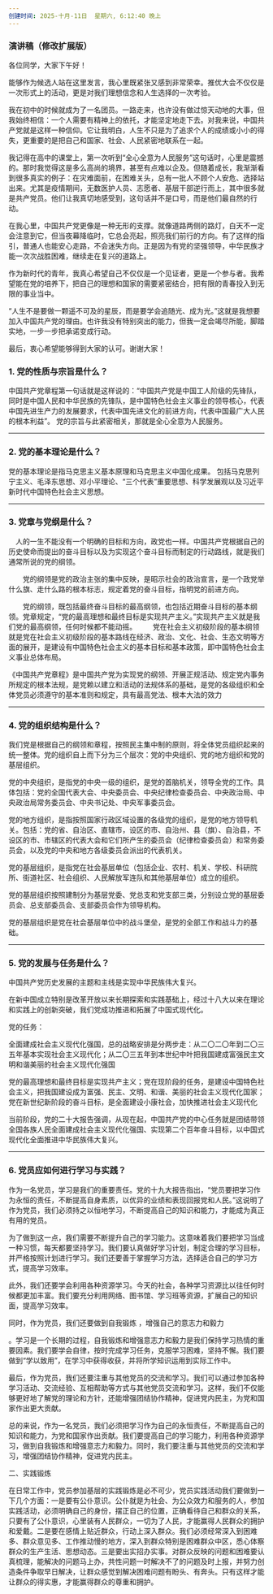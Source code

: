 ```yaml
---
创建时间: 2025-十月-11日  星期六, 6:12:40 晚上
---
```


### 演讲稿（修改扩展版）

各位同学，大家下午好！

能够作为候选人站在这里发言，我心里既紧张又感到非常荣幸。推优大会不仅仅是一次形式上的活动，更是对我们理想信念和人生选择的一次考验。

我在初中的时候就成为了一名团员。一路走来，也许没有做过惊天动地的大事，但我始终相信：一个人需要有精神上的依托，才能坚定地走下去。对我来说，中国共产党就是这样一种信仰。它让我明白，人生不只是为了追求个人的成绩或小小的得失，更重要的是把自己和国家、社会、人民紧密地联系在一起。

我记得在高中的课堂上，第一次听到“全心全意为人民服务”这句话时，心里是震撼的。那时我觉得这是多么高尚的境界，甚至有点难以企及。但随着成长，我渐渐看到很多真实的例子：在灾难面前，在困难关头，总有一批人不顾个人安危、选择站出来。尤其是疫情期间，无数医护人员、志愿者、基层干部逆行而上，其中很多就是共产党员。他们让我真切地感受到，这句话并不是口号，而是他们最自然的行动。

在我心里，中国共产党更像是一种无形的支撑。就像道路两侧的路灯，白天不一定会注意到它，但当夜幕降临时，它总会亮起，照亮我们前行的方向。有了这样的指引，普通人也能安心走路，不会迷失方向。正是因为有党的坚强领导，中华民族才能一次次战胜困难，继续走在复兴的道路上。

作为新时代的青年，我真心希望自己不仅仅是一个见证者，更是一个参与者。我希望能在党的培养下，把自己的理想和国家的需要紧密结合，把有限的青春投入到无限的事业当中。

“人生不是要做一颗遥不可及的星辰，而是要学会追随光、成为光。”这就是我想要加入中国共产党的理由。也许我没有特别突出的能力，但我一定会竭尽所能，脚踏实地，一步一步把承诺变成行动。

最后，衷心希望能够得到大家的认可。谢谢大家！








### 1. 党的性质与宗旨是什么？

中国共产党章程第一句话就是这样说的：“中国共产党是中国工人阶级的先锋队，同时是中国人民和中华民族的先锋队，是中国特色社会主义事业的领导核心，代表中国先进生产力的发展要求，代表中国先进文化的前进方向，代表中国最广大人民的根本利益”。
党的宗旨与此紧密相关，那就是全心全意为人民服务。



---

### 2. 党的基本理论是什么？

党的基本理论是指马克思主义基本原理和马克思主义中国化成果。
包括马克思列宁主义、毛泽东思想、邓小平理论、“三个代表”重要思想、科学发展观以及习近平新时代中国特色社会主义思想。

---

### 3. 党章与党纲是什么？

　人的一生不能没有一个明确的目标和方向，政党也一样。中国共产党根据自己的历史使命而提出的奋斗目标以及为实现这个奋斗目标而制定的行动路线，就是我们通常所说的党的纲领。

　　党的纲领是党的政治主张的集中反映，是昭示社会的政治宣言，是一个政党举什么旗、走什么路的根本标志，规定着党的奋斗目标，指明党的前进方向。

　　党的纲领，既包括最终奋斗目标的最高纲领，也包括近期奋斗目标的基本纲领。党章规定，“党的最高理想和最终目标是实现共产主义。”实现共产主义就是我们党的最高纲领，任何时候都不能动摇。
　　党在社会主义初级阶段的基本纲领就是党在社会主义初级阶段的基本路线在经济、政治、文化、社会、生态文明等方面的展开，是建设有中国特色社会主义的基本目标和基本政策，即中国特色社会主义事业总体布局。


《中国共产党章程》是中国共产党为实现党的纲领、开展正规活动、规定党内事务所规定的根本法规，是党赖以建立和活动的法规体系的基础，是党的各级组织和全体党员必须遵守的基本准则和规定，具有最高党法、根本大法的效力


---

### 4. 党的组织结构是什么？

我们党是根据自己的纲领和章程，按照民主集中制的原则，将全体党员组织起来的统一整体。党的组织自上而下分为三个层次：党的中央组织、党的地方组织和党的基层组织。

党的中央组织，是指党的中央一级的组织，是党的首脑机关，领导全党的工作。具体包括：党的全国代表大会、中央委员会、中央纪律检查委员会、中央政治局、中央政治局常务委员会、中央书记处、中央军事委员会。

党的地方组织，是指按照国家行政区域设置的各级党的组织，是党的地方领导机关。包括：党的省、自治区、直辖市，设区的市、自治州、县（旗）、自治县，不设区的市、市辖区的代表大会和它们所产生的委员会（纪律检查委员会）和常务委员会，以及党的中央和地方各级委员会派出的代表机关。

党的基层组织，是指党在社会基层单位（包括企业、农村、机关、学校、科研院所、街道社区、社会组织、人民解放军连队和其他基层单位）成立的组织。

党的基层组织按照建制分为基层党委、党总支和党支部三类，分别设立党的基层委员会、总支部委员会、支部委员会作为领导机构。

党的基层组织是党在社会基层单位中的战斗堡垒，是党的全部工作和战斗力的基础。

---

### 5. 党的发展与任务是什么？
中国共产党历史发展的主题和主线是实现中华民族伟大复兴。

在新中国成立特别是改革开放以来长期探索和实践基础上，经过十八大以来在理论和实践上的创新突破，我们党成功推进和拓展了中国式现代化。







党的任务：

全面建成社会主义现代化强国，总的战略安排是分两步走：从二〇二〇年到二〇三五年基本实现社会主义现代化；从二〇三五年到本世纪中叶把我国建成富强民主文明和谐美丽的社会主义现代化强国

党的最高理想和最终目标是实现共产主义；党在现阶段的任务，是建设中国特色社会主义，把我国建设成为富强、民主、文明、和谐、美丽的社会主义现代化国家；党在新世纪新阶段的奋斗目标，是全面建设小康社会，加快推进社会主义现代化

当前阶段，党的二十大报告强调，从现在起，中国共产党的中心任务就是团结带领全国各族人民全面建成社会主义现代化强国、实现第二个百年奋斗目标，以中国式现代化全面推进中华民族伟大复兴。

---

### 6. 党员应如何进行学习与实践？

作为一名党员，学习是我们的重要责任。党的十九大报告指出，“党员要把学习作为永恒的责任，不断提高自身素质，以优异的业绩和表现回报党和人民。”这说明了作为党员，我们必须持之以恒地学习，不断提高自己的知识和能力，才能成为真正有用的党员。

为了做到这一点，我们需要不断提升自己的学习能力。这意味着我们要把学习当成一种习惯，每天都要坚持学习。我们要认真做好学习计划，制定合理的学习目标，并严格按照计划进行学习。我们还要善于掌握学习方法，选择适合自己的学习方式，提高学习效率。

此外，我们还要学会利用各种资源学习。今天的社会，各种学习资源比以往任何时候都更加丰富。我们要充分利用网络、图书馆、学习班等资源，扩展自己的知识面，提高学习效率。

同时，作为党员，我们还要做到自我锻炼
，增强自己的意志力和毅力

。学习是一个长期的过程，自我锻炼和增强意志力和毅力是我们保持学习热情的重要因素。我们要学会自律，按时完成学习任务，克服学习困难，坚持不懈。我们要做到“学以致用”，在学习中获得收获，并将所学知识运用到实际工作中。

最后，作为党员，我们还要注重与其他党员的交流和学习。我们可以通过参加各种学习活动、交流经验、互相帮助等方式与其他党员交流和学习。这样，我们不仅能够更好地了解党的理论和方针，还能增强团结协作精神，促进党内民主，为党和国家作出更大贡献。

总的来说，作为一名党员，我们必须把学习作为自己的永恒责任，不断提高自己的知识和能力，为党和国家作出贡献。我们要提高自己的学习能力，利用各种资源学习，做到自我锻炼和增强意志力和毅力。同时，我们要注重与其他党员的交流和学习，增强团结协作精神，促进党内民主。

二、实践锻炼

在日常工作中，党员参加基层的实践锻炼是必不可少，党员实践活动我们要做到一下几个方面：一是要有公仆意识。公仆就是为社会、为公众效力和服务的人，参加实践活动，必须明确自己的身份，摆正自己的位置，正确看待自己和群众的关系，只要有了公仆意识，心里装有人民群众，一切为了人民，才能赢得人民群众的拥护和爱戴。二是要在感情上贴近群众，行动上深入群众。我们必须经常深入到困难多、群众意见多、工作推动慢的地方，深入到群众特别是困难群众中区，悉心体察群众的生产生活、思想动态。三是要出实招办实事。对群众反映的问题和困难要认真梳理，能解决的问题马上办，共性问题一时解决不了的问题及时上报，并努力创造条件争取早日解决，让群众感觉到解决困难问题有盼头、有奔头。只有这样才能让群众的得实惠，才能赢得群众的尊重和拥护。